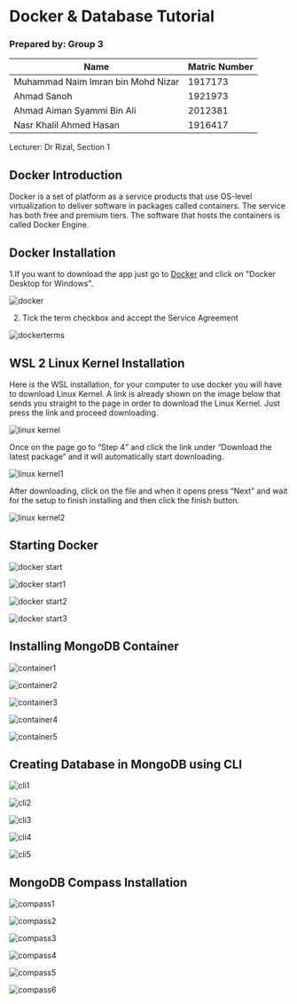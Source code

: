 # Docker & Database Tutorial
### Prepared by: Group 3
Name| Matric Number
------------ | -------------
Muhammad Naim Imran bin Mohd Nizar | 1917173
Ahmad Sanoh |  1921973
Ahmad Aiman Syammi Bin Ali | 2012381
Nasr Khalil Ahmed Hasan |  1916417

Lecturer: Dr Rizal, Section 1

## Docker Introduction
Docker is a set of platform as a service products that use OS-level virtualization to deliver software in packages called containers. The service has both free and premium tiers. The software that hosts the containers is called Docker Engine.

## Docker Installation
1.If you want to download the app just go to [Docker](https://docs.docker.com/desktop/windows/install/) and click on "Docker Desktop for Windows".

![docker](https://user-images.githubusercontent.com/76858112/174468652-24116d06-72e5-43c8-9dbe-4127086a4c38.png)

2. Tick the term checkbox and accept the Service Agreement

![dockerterms](https://user-images.githubusercontent.com/76858112/174468667-c809befa-c51e-42f2-95cb-c2e8a0a09122.png)


## WSL 2 Linux Kernel Installation 
Here is the WSL installation, for your computer to use docker you will have to download Linux Kernel. A link is already shown on the image below that sends you straight to the page in order to download the Linux Kernel. Just press the link and proceed downloading.

![linux kernel](https://user-images.githubusercontent.com/76858112/174470589-88490dcb-5abb-4fe7-8321-bac8654eadbd.png)

Once on the page go to “Step 4” and click the link under “Download the latest package” and it will automatically start downloading.

![linux kernel1](https://user-images.githubusercontent.com/76858112/174470657-4fbc3968-24d5-4df2-8180-684eee00d6cc.png)

After downloading, click on the file and when it opens press “Next”  and wait for the setup to finish installing and then click the finish button.

![linux kernel2](https://user-images.githubusercontent.com/76858112/174470690-37eca532-636e-4896-9e19-8eb4d13c6367.png)

## Starting Docker

![docker start](https://user-images.githubusercontent.com/76858112/174470864-0fe3ae66-bdd7-4b55-8d67-044b444f8dcb.png)

![docker start1](https://user-images.githubusercontent.com/76858112/174470963-f23f5d83-4b0f-467e-8ad9-0efffaf51bbd.png)

![docker start2](https://user-images.githubusercontent.com/76858112/174470976-2d536229-c44f-4576-a202-93db19bec326.png)

![docker start3](https://user-images.githubusercontent.com/76858112/174471016-80520633-47f1-47c3-9bf8-19408c7977fb.png)


## Installing MongoDB Container

![container1](https://user-images.githubusercontent.com/76858112/174485270-c5c77f93-4d8b-4fee-97c9-f5db444d5187.png)

![container2](https://user-images.githubusercontent.com/76858112/174485283-98a60091-c400-472c-a650-bcfa98cc640c.png)

![container3](https://user-images.githubusercontent.com/76858112/174485304-4b59e009-43aa-4b02-8993-1cb760eb1a08.png)

![container4](https://user-images.githubusercontent.com/76858112/174485312-4911fdee-f755-44a2-ae75-dc536979f278.png)

![container5](https://user-images.githubusercontent.com/76858112/174485336-4c0139be-38a8-4104-9880-b48ff4317f76.png)


## Creating Database in MongoDB using CLI

![cli1](https://user-images.githubusercontent.com/76858112/174485416-ba055e92-502e-46f3-8b1e-4ef7647fda61.png)

![cli2](https://user-images.githubusercontent.com/76858112/174485424-98674acf-106d-4b31-ad0b-68e86b15fa6d.png)

![cli3](https://user-images.githubusercontent.com/76858112/174485431-4128fb1f-3fa7-450c-97aa-824383c23d37.png)

![cli4](https://user-images.githubusercontent.com/76858112/174485436-c817de36-2b31-4c32-b8f6-87c2ad63777a.png)

![cli5](https://user-images.githubusercontent.com/76858112/174485440-a29dceaa-e61f-498b-9d77-157dd1524366.png)

## MongoDB Compass Installation

![compass1](https://user-images.githubusercontent.com/76858112/174485523-b72cf459-6881-4fcf-972f-a27b21bfee6d.png)

![compass2](https://user-images.githubusercontent.com/76858112/174485526-7ee81a79-b271-4d4e-8bc9-c10d30e178fb.png)

![compass3](https://user-images.githubusercontent.com/76858112/174485533-8a070226-1120-469f-86aa-bcdc600646bc.png)

![compass4](https://user-images.githubusercontent.com/76858112/174485538-a33b2414-a51d-42aa-b91f-44c136540692.png)

![compass5](https://user-images.githubusercontent.com/76858112/174485539-b1c918d0-7dd8-430d-b481-69817958b460.png)

![compass6](https://user-images.githubusercontent.com/76858112/174485540-8912b870-902c-4c67-820c-46255b960abb.png)











